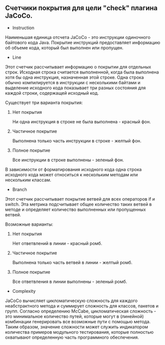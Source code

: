 ## Счетчики покрытия для цели "check" плагина JaCoCo.
* Instruction

Наименьшая единица отсчета JaCoCo - это инструкции одиночного байтового кода Java.
Покрытие инструкций предоставляет информацию об объеме кода, который был выполнен или пропущен.
* Line

Этот счетчик рассчитывает информацию о покрытии для отдельных строк. Исходная строка считается выполненной, когда была выполнена хотя бы одна инструкция, назначенная этой строке.
Одна строка обычно компилируется в инструкции с несколькими байтами и выделение исходного кода показывает три разных состояния для каждой строки, содержащей исходный код.

Существует три варианта покрытия:

1. Нет покрытия
 
     Ни одна инструкция в строке не была выполнена - красный фон.
 
1. Частичное покрытие
 
    Выполнена только часть инструкции в строке - желтый фон.
 
1. Полное покрытие
 
    Все инструкции в строке выполнены - зеленый фон.
 
В зависимости от форматирования исходного кода одна строка исходного кода может относиться к нескольким методам или нескольким классам. 

* Branch

Этот счетчик рассчитывает покрытие ветвей для всех операторов if и switch. Эта метрика подсчитывает общее количество таких ветвей в методе и определяет количество выполненных или пропущенных ветвей.

Возможные варианты:

1. Нет покрытия
     
     Нет ответвлений в линии - красный ромб.
     
1. Частичное покрытие
     
     Выполнена только часть ветвей в линии - желтый ромб.
     
1. Полное покрытие
 
     Все ответвления в линии выполнены - зеленый ромб.
     
  * Complexity
  
  JaCoCo вычисляет цикломатическую сложность для каждого неабстрактного метода и суммирует сложность для классов, пакетов и групп. Согласно определению McCabe, цикломатическая сложность - это минимальное количество путей, которые могут в (линейной) комбинации генерировать все возможные пути с помощью метода. Таким образом, значение сложности может служить индикатором количества примеров модульного тестирования, которые полностью охватывают определенную часть программного обеспечения. 
     
     
